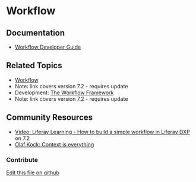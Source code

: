 # Workflow

## Documentation

* [Workflow Developer Guide](https://learn.liferay.com/dxp/latest/en/process-automation/workflow/developer_guide.html)

## Related Topics

* [Workflow](https://portal.liferay.dev/docs/7-2/user/-/knowledge_base/u/workflow)
* Note: link covers version 7.2 - requires update
* Development: [The Workflow Framework](https://portal.liferay.dev/docs/7-2/frameworks/-/knowledge_base/f/the-workflow-framework)
* Note: link covers version 7.2 - requires update

## Community Resources

* [Video: Liferay Learning - How to build a simple workflow in Liferay DXP](https://www.youtube.com/watch?v=4fTxE8Gvg9w) on 7.2
* [Olaf Kock: Context is everything](https://liferay.dev/blogs/-/blogs/context-is-everything)

### Contribute

[Edit this file on github](https://github.com/olafk/controlpanel-documentation-docs/blob/master/md/73en/com_liferay_portal_workflow_web_portlet_ControlPanelWorkflowPortlet/configuration.md)
